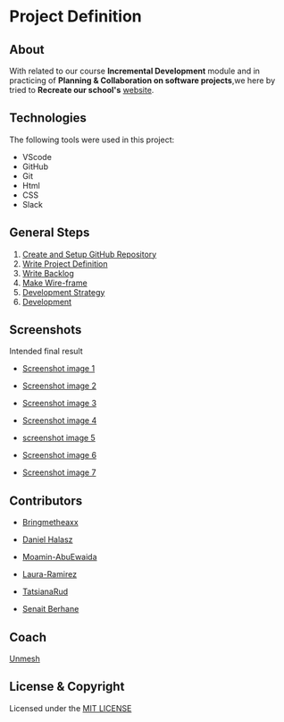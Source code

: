 # Project Definition

## About

With related to our course **Incremental Development** module and in practicing of **Planning & Collaboration on software projects**,we here by tried to **Recreate our school's** [website](https://hackyourfuture.be/).

## Technologies

The following tools were used in this project:

- VScode
- GitHub
- Git
- Html
- CSS
- Slack

## General Steps

  1. [Create and Setup GitHub Repository](https://github.com/lauraramirez220612/TeamFourHYF)
  2. [Write Project Definition](README.md)
  3. [Write Backlog](planning/backlog.md)
  4. [Make Wire-frame](planning/wireframe.md)
  5. [Development Strategy](planning/development-strategy.md)
  6. [Development](https://github.com/lauraramirez220612/TeamFourHYF/blob/main/index.html)

## Screenshots

Intended final result

- [Screenshot image 1](https://github.com/lauraramirez220612/TeamFourHYF/blob/image/Image%20folder/Web%20capture_20-4-2021_165146_hackyourfuture.be.jpeg)
- [Screenshot image 2](https://github.com/lauraramirez220612/TeamFourHYF/blob/image/Image%20folder/Web%20capture_20-4-2021_165220_hackyourfuture.be.jpeg)
- [Screenshot image 3](https://github.com/lauraramirez220612/TeamFourHYF/blob/image/Image%20folder/Web%20capture_20-4-2021_165247_hackyourfuture.be.jpeg)

- [Screenshot image 4](https://github.com/lauraramirez220612/TeamFourHYF/blob/image/Image%20folder/Web%20capture_20-4-2021_165345_hackyourfuture.be.jpeg)

- [screenshot image 5](https://github.com/lauraramirez220612/TeamFourHYF/blob/image/Image%20folder/Web%20capture_20-4-2021_165443_hackyourfuture.be.jpeg)

- [Screenshot image 6](https://github.com/lauraramirez220612/TeamFourHYF/blob/image/Image%20folder/Web%20capture_20-4-2021_165512_hackyourfuture.be.jpeg)
- [Screenshot image 7](https://github.com/lauraramirez220612/TeamFourHYF/blob/image/Image%20folder/Web%20capture_20-4-2021_165538_docs.google.com.jpeg)

## Contributors

- [Bringmetheaxx](https://github.com/bringmetheaxx)

- [Daniel Halasz](https://github.com/danielhalasz)

- [Moamin-AbuEwaida](https://github.com/Moamin-AbuEwaida)

- [Laura-Ramirez](https://github.com/lauraramirez220612)

- [TatsianaRud](https://github.com/TatsianaRud)

- [Senait Berhane](https://github.com/Senait-coding)

## Coach

[Unmesh](https://github.com/unmeshvrije)

## License & Copyright

Licensed under the [MIT LICENSE](https://github.com/bringmetheaxx/TeamFour/blob/main/LICENSE)
